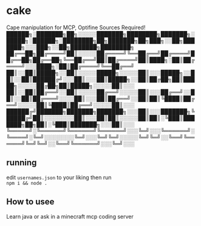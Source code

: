 # cake
Cape manipulation for MCP, Optifine Sources Required!  
██████╗░███████╗██╗░░░░░███████╗████████╗███████╗░█████╗░██████╗░████████╗██╗███████╗██╗███╗░░██╗███████╗░░░███╗░░██╗███████╗████████╗
██╔══██╗██╔════╝██║░░░░░██╔════╝╚══██╔══╝██╔════╝██╔══██╗██╔══██╗╚══██╔══╝██║██╔════╝██║████╗░██║██╔════╝░░░████╗░██║██╔════╝╚══██╔══╝
██║░░██║█████╗░░██║░░░░░█████╗░░░░░██║░░░█████╗░░██║░░██║██████╔╝░░░██║░░░██║█████╗░░██║██╔██╗██║█████╗░░░░░██╔██╗██║█████╗░░░░░██║░░░
██║░░██║██╔══╝░░██║░░░░░██╔══╝░░░░░██║░░░██╔══╝░░██║░░██║██╔═══╝░░░░██║░░░██║██╔══╝░░██║██║╚████║██╔══╝░░░░░██║╚████║██╔══╝░░░░░██║░░░
██████╔╝███████╗███████╗███████╗░░░██║░░░███████╗╚█████╔╝██║░░░░░░░░██║░░░██║██║░░░░░██║██║░╚███║███████╗██╗██║░╚███║███████╗░░░██║░░░
╚═════╝░╚══════╝╚══════╝╚══════╝░░░╚═╝░░░╚══════╝░╚════╝░╚═╝░░░░░░░░╚═╝░░░╚═╝╚═╝░░░░░╚═╝╚═╝░░╚══╝╚══════╝╚═╝╚═╝░░╚══╝╚══════╝░░░╚═╝░░░
## running
edit `usernames.json` to your liking then run  
`npm i && node .`
## How to usee
Learn java or ask in a minecraft mcp coding server
